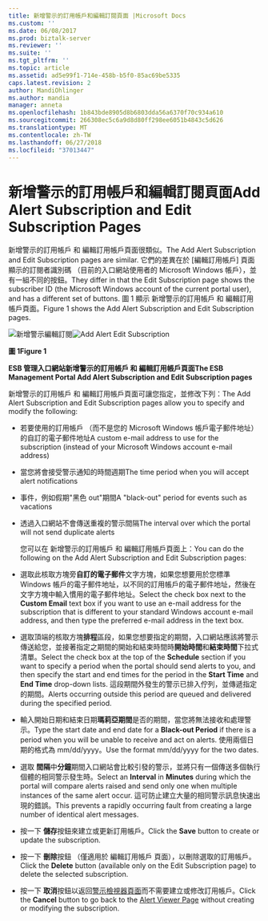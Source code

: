 ```yaml
---
title: 新增警示的訂用帳戶和編輯訂閱頁面 |Microsoft Docs
ms.custom: ''
ms.date: 06/08/2017
ms.prod: biztalk-server
ms.reviewer: ''
ms.suite: ''
ms.tgt_pltfrm: ''
ms.topic: article
ms.assetid: ad5e99f1-714e-458b-b5f0-85ac69be5335
caps.latest.revision: 2
author: MandiOhlinger
ms.author: mandia
manager: anneta
ms.openlocfilehash: 1b843bde8905d8b6803dda56a6370f70c934a610
ms.sourcegitcommit: 266308ec5c6a9d8d80ff298ee6051b4843c5d626
ms.translationtype: MT
ms.contentlocale: zh-TW
ms.lasthandoff: 06/27/2018
ms.locfileid: "37013447"
---
```

# <a name="add-alert-subscription-and-edit-subscription-pages"></a><span data-ttu-id="d96d5-102">新增警示的訂用帳戶和編輯訂閱頁面</span><span class="sxs-lookup"><span data-stu-id="d96d5-102">Add Alert Subscription and Edit Subscription Pages</span></span>
<span data-ttu-id="d96d5-103">新增警示的訂用帳戶 和 編輯訂用帳戶頁面很類似。</span><span class="sxs-lookup"><span data-stu-id="d96d5-103">The Add Alert Subscription and Edit Subscription pages are similar.</span></span> <span data-ttu-id="d96d5-104">它們的差異在於 [編輯訂用帳戶] 頁面顯示的訂閱者識別碼 （目前的入口網站使用者的 Microsoft Windows 帳戶），並有一組不同的按鈕。</span><span class="sxs-lookup"><span data-stu-id="d96d5-104">They differ in that the Edit Subscription page shows the subscriber ID (the Microsoft Windows account of the current portal user), and has a different set of buttons.</span></span> <span data-ttu-id="d96d5-105">圖 1 顯示 新增警示的訂用帳戶 和 編輯訂用帳戶頁面。</span><span class="sxs-lookup"><span data-stu-id="d96d5-105">Figure 1 shows the Add Alert Subscription and Edit Subscription pages.</span></span>  

 <span data-ttu-id="d96d5-106">![新增警示編輯訂閱](../esb-toolkit/media/ch8-addalerteditsubscription.gif "Ch8 AddAlertEditSubscription")</span><span class="sxs-lookup"><span data-stu-id="d96d5-106">![Add Alert Edit Subscription](../esb-toolkit/media/ch8-addalerteditsubscription.gif "Ch8-AddAlertEditSubscription")</span></span>  

 <span data-ttu-id="d96d5-107">**圖 1**</span><span class="sxs-lookup"><span data-stu-id="d96d5-107">**Figure 1**</span></span>  

 <span data-ttu-id="d96d5-108">**ESB 管理入口網站新增警示的訂用帳戶 和 編輯訂用帳戶頁面**</span><span class="sxs-lookup"><span data-stu-id="d96d5-108">**The ESB Management Portal Add Alert Subscription and Edit Subscription pages**</span></span>  

 <span data-ttu-id="d96d5-109">新增警示的訂用帳戶 和 編輯訂用帳戶頁面可讓您指定，並修改下列：</span><span class="sxs-lookup"><span data-stu-id="d96d5-109">The Add Alert Subscription and Edit Subscription pages allow you to specify and modify the following:</span></span>  

- <span data-ttu-id="d96d5-110">若要使用的訂用帳戶 （而不是您的 Microsoft Windows 帳戶電子郵件地址） 的自訂的電子郵件地址</span><span class="sxs-lookup"><span data-stu-id="d96d5-110">A custom e-mail address to use for the subscription (instead of your Microsoft Windows account e-mail address)</span></span>  

- <span data-ttu-id="d96d5-111">當您將會接受警示通知的時間週期</span><span class="sxs-lookup"><span data-stu-id="d96d5-111">The time period when you will accept alert notifications</span></span>  

- <span data-ttu-id="d96d5-112">事件，例如假期"黑色 out"期間</span><span class="sxs-lookup"><span data-stu-id="d96d5-112">A "black-out" period for events such as vacations</span></span>  

- <span data-ttu-id="d96d5-113">透過入口網站不會傳送重複的警示間隔</span><span class="sxs-lookup"><span data-stu-id="d96d5-113">The interval over which the portal will not send duplicate alerts</span></span>  

  <span data-ttu-id="d96d5-114">您可以在 新增警示的訂用帳戶 和 編輯訂用帳戶頁面上：</span><span class="sxs-lookup"><span data-stu-id="d96d5-114">You can do the following on the Add Alert Subscription and Edit Subscription pages:</span></span>  

- <span data-ttu-id="d96d5-115">選取此核取方塊旁**自訂的電子郵件**文字方塊，如果您想要用於您標準 Windows 帳戶的電子郵件地址，以不同的訂用帳戶的電子郵件地址，然後在文字方塊中輸入慣用的電子郵件地址。</span><span class="sxs-lookup"><span data-stu-id="d96d5-115">Select the check box next to the **Custom Email** text box if you want to use an e-mail address for the subscription that is different to your standard Windows account e-mail address, and then type the preferred e-mail address in the text box.</span></span>  

- <span data-ttu-id="d96d5-116">選取頂端的核取方塊**排程**區段，如果您想要指定的期間，入口網站應該將警示傳送給您，並接著指定之期間的開始和結束時間時**開始時間**和**結束時間**下拉式清單。</span><span class="sxs-lookup"><span data-stu-id="d96d5-116">Select the check box at the top of the **Schedule** section if you want to specify a period when the portal should send alerts to you, and then specify the start and end times for the period in the **Start Time** and **End Time** drop-down lists.</span></span> <span data-ttu-id="d96d5-117">這段期間外發生的警示已排入佇列，並傳遞指定的期間。</span><span class="sxs-lookup"><span data-stu-id="d96d5-117">Alerts occurring outside this period are queued and delivered during the specified period.</span></span>  

- <span data-ttu-id="d96d5-118">輸入開始日期和結束日期**瑪莉亞期間**是否的期間，當您將無法接收和處理警示。</span><span class="sxs-lookup"><span data-stu-id="d96d5-118">Type the start date and end date for a **Black-out Period** if there is a period when you will be unable to receive and act on alerts.</span></span> <span data-ttu-id="d96d5-119">使用兩個日期的格式為 mm/dd/yyyy。</span><span class="sxs-lookup"><span data-stu-id="d96d5-119">Use the format mm/dd/yyyy for the two dates.</span></span>  

- <span data-ttu-id="d96d5-120">選取 **間隔**中**分鐘**期間入口網站會比較引發的警示，並將只有一個傳送多個執行個體的相同警示發生時。</span><span class="sxs-lookup"><span data-stu-id="d96d5-120">Select an **Interval** in **Minutes** during which the portal will compare alerts raised and send only one when multiple instances of the same alert occur.</span></span> <span data-ttu-id="d96d5-121">這可防止建立大量的相同警示訊息快速出現的錯誤。</span><span class="sxs-lookup"><span data-stu-id="d96d5-121">This prevents a rapidly occurring fault from creating a large number of identical alert messages.</span></span>  

- <span data-ttu-id="d96d5-122">按一下 **儲存**按鈕來建立或更新訂用帳戶。</span><span class="sxs-lookup"><span data-stu-id="d96d5-122">Click the **Save** button to create or update the subscription.</span></span>  

- <span data-ttu-id="d96d5-123">按一下 **刪除**按鈕 （僅適用於 編輯訂用帳戶 頁面），以刪除選取的訂用帳戶。</span><span class="sxs-lookup"><span data-stu-id="d96d5-123">Click the **Delete** button (available only on the Edit Subscription page) to delete the selected subscription.</span></span>  

- <span data-ttu-id="d96d5-124">按一下 **取消**按鈕以返回[警示檢視器頁面](../esb-toolkit/alert-viewer-page.md)而不需要建立或修改訂用帳戶。</span><span class="sxs-lookup"><span data-stu-id="d96d5-124">Click the **Cancel** button to go back to the [Alert Viewer Page](../esb-toolkit/alert-viewer-page.md) without creating or modifying the subscription.</span></span>
